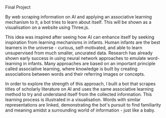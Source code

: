 Final Project

By web scraping information on AI and applying an associative learning mechanism to it, a bot tries to learn about itself. This will be shown as a visualisation on a website using Three.js.
 
This idea was inspired after seeing how AI can enhance itself by seeking inspiration from learning mechanisms in infants. Human infants are the best learners in the universe - curious, self-motivated, and able to learn unsupervised from much smaller, uncurated data. Research has already shown early success in using neural network approaches to emulate word-learning in infants. Many approaches are based on an important principle called associative learning, where knowledge is built by creating associations between words and their referring images or concepts. 
 
In order to explore the strength of this approach, I built a bot that scrapes titles of scholarly literature on AI and uses the same associative learning method to try and understand itself from the collected information. This learning process is illustrated in a visualisation. Words with similar representations are linked, demonstrating the bot's pursuit to find familiarity and meaning amidst a surrounding world of information - just like a baby.
